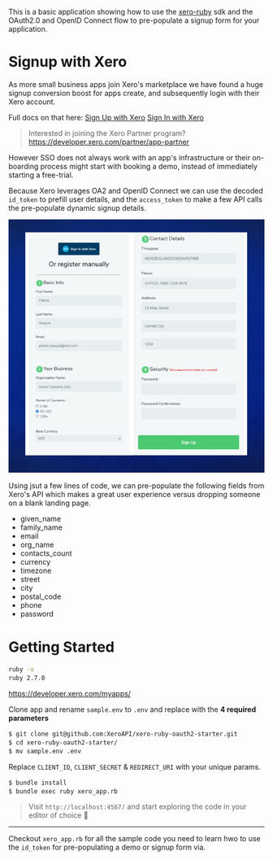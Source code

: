 This is a basic application showing how to use the [xero-ruby](https://github.com/XeroAPI/xero-ruby) sdk and the OAuth2.0 and OpenID Connect flow to pre-populate a signup form for your application.

# Signup with Xero

As more small business apps join Xero's marketplace we have found a huge signup conversion boost for apps create, and subsequently login with their Xero account.

Full docs on that here:
[Sign Up with Xero](https://developer.xero.com/documentation/oauth2/sign-up)
[Sign In with Xero](https://developer.xero.com/documentation/oauth2/sign-in)

> Interested in joining the Xero Partner program?
> https://developer.xero.com/partner/app-partner

However SSO does not always work with an app's infrastructure or their on-boarding process might start with booking a demo, instead of immediately starting a free-trial.

Because Xero leverages OA2 and OpenID Connect we can use the decoded `id_token` to prefill user details, and the `access_token` to make a few API calls the pre-populate dynamic signup details.

![img1](./public/images/sso.jpg)

Using jsut a few lines of code, we can pre-populate the following fields from Xero's API which makes a great user experience versus dropping someone on a blank landing page.

* given_name
* family_name
* email
* org_name
* contacts_count
* currency
* timezone
* street
* city
* postal_code
* phone
* password


# Getting Started
```bash
ruby -v
ruby 2.7.0
```

https://developer.xero.com/myapps/

Clone app and rename `sample.env` to `.env` and replace with the **4 required parameters**
```bash
$ git clone git@github.com:XeroAPI/xero-ruby-oauth2-starter.git
$ cd xero-ruby-oauth2-starter/
$ mv sample.env .env
```
Replace `CLIENT_ID`, `CLIENT_SECRET` & `REDIRECT_URI` with your unique params.

```bash
$ bundle install
$ bundle exec ruby xero_app.rb
```

> Visit `http://localhost:4567/` and start exploring the code in your editor of choice 🥳

----

Checkout `xero_app.rb` for all the sample code you need to learn hwo to use the `id_token` for pre-populating a demo or signup form via.
